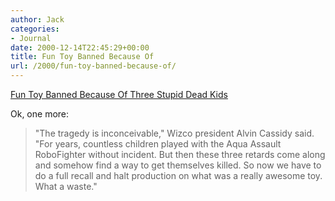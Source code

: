 ```yaml
---
author: Jack
categories:
- Journal
date: 2000-12-14T22:45:29+00:00
title: Fun Toy Banned Because Of
url: /2000/fun-toy-banned-because-of/
---
```


[Fun Toy Banned Because Of Three Stupid Dead Kids][1]

Ok, one more:
  


> "The tragedy is inconceivable," Wizco president Alvin Cassidy said. "For years, countless children played with the Aqua Assault RoboFighter without incident. But then these three retards come along and somehow find a way to get themselves killed. So now we have to do a full recall and halt production on what was a really awesome toy. What a waste."

  
>

 [1]: http://web.archive.org/web/20040405234638/http://www.theonion.com:80/onion3628/fun_toy_banned.html